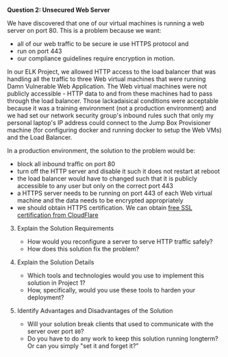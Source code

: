 **Question 2: Unsecured Web Server**

We have discovered that one of our virtual machines is running a web server on port 80. This is a problem because we want:
* all of our web traffic to be secure ie use HTTPS protocol and
* run on port 443
* our compliance guidelines require encryption in motion.

In our ELK Project, we allowed HTTP access to the load balancer that was handling all the traffic to three Web virtual machines that were running Damn Vulnerable Web Application. The Web virtual machines were not publicly accessible - HTTP data to and from these machines had to pass through the load balancer.
Those lackadaisical conditions were acceptable because it was a training environment (not a production environment) and we had set our network security group's inbound rules such that only my personal laptop's IP address could connect to the Jump Box Provisioner machine (for configuring docker and running docker to setup the Web VMs) and the Load Balancer. 

In a production environment, the solution to the problem would be:
* block all inbound traffic on port 80
* turn off the HTTP server and disable it such it does not restart at reboot
* the load balancer would have to changed such that it is publicly accessible to any user but only on the correct port 443
* a HTTPS server needs to be running on port 443 of each Web virtual machine and the data needs to be encrypted appropriately
* we should obtain HTTPS certification. We can obtain [free SSL certification from CloudFlare](https://www.cloudflare.com/ssl/?&_bt=488025616931&_bk=ssl%20certificate&_bm=e&_bn=g&_bg=113915058632&_placement=&_target=&_loc=9071836&_dv=c&awsearchcpc=1&gclid=Cj0KCQjw16KFBhCgARIsALB0g8LUZcO_GQzeitoXNCCPXeR7nhDZN3hH1stTWrD9VBmFpWP9XhcqmkYaAhbFEALw_wcB&gclsrc=aw.ds)


3. Explain the Solution Requirements
   
    - How would you reconfigure a server to serve HTTP traffic safely?
    - How does this solution fix the problem?

4. Explain the Solution Details
    - Which tools and technologies would you use to implement this solution in Project 1?
    -  How, specifically, would you use these tools to harden your deployment?

5. Identify Advantages and Disadvantages of the Solution
    -  Will your solution break clients that used to communicate with the server over port `80`?
    -  Do you have to do any work to keep this solution running longterm? Or can you simply "set it and forget it?”
